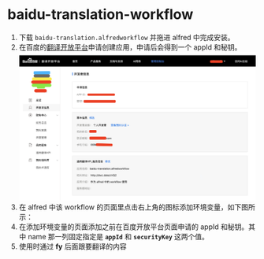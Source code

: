 # baidu-translation-workflow

1. 下载 `baidu-translation.alfredworkflow` 并拖进 alfred 中完成安装。
2. 在百度的[翻译开放平台](https://api.fanyi.baidu.com/api/trans/product/desktop?req=developer)申请创建应用，申请后会得到一个 appId 和秘钥。
![翻译开放平台页面](https://github.com/zhangtianhao/baidu-translation-workflow/blob/main/image/%E7%99%BE%E5%BA%A6%E5%BC%80%E6%94%BE%E5%B9%B3%E5%8F%B0%E9%A1%B5%E9%9D%A2.jpg)
3. 在 alfred 中该 workflow 的页面里点击右上角的图标添加环境变量，如下图所示：
4. 在添加环境变量的页面添加之前在百度开放平台页面申请的 appId 和秘钥。其中 name 那一列固定指定是 **`appId`** 和 **`securityKey`** 这两个值。
5. 使用时通过 **fy** 后面跟要翻译的内容
